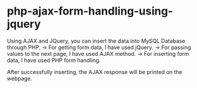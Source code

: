 # php-ajax-form-handling-using-jquery

Using AJAX and JQuery, you can insert the data into MySQL Database through PHP.
-> For getting form data, I have used jQuery.
-> For passing values to the next page, I have used AJAX method.
-> For inserting form data, I have used PHP form handling.

After successfully inserting, the AJAX response will be printed on the webpage.

